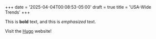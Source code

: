+++
date = '2025-04-04T00:08:53-05:00'
draft = true
title = 'USA-Wide Trends'
+++

This is **bold** text, and this is *emphasized* text.

Visit the [Hugo](https://gohugo.io) website!

<div style="min-height:437px" id="datawrapper-vis-ygida"><script type="text/javascript" defer src="https://datawrapper.dwcdn.net/ygida/embed.js" charset="utf-8" data-target="#datawrapper-vis-ygida"></script><noscript><img src="https://datawrapper.dwcdn.net/ygida/full.png" alt="" /></noscript></div>

<div style="min-height:410px" id="datawrapper-vis-JjYv9"><script type="text/javascript" defer src="https://datawrapper.dwcdn.net/JjYv9/embed.js" charset="utf-8" data-target="#datawrapper-vis-JjYv9"></script><noscript><img src="https://datawrapper.dwcdn.net/JjYv9/full.png" alt="" /></noscript></div>

